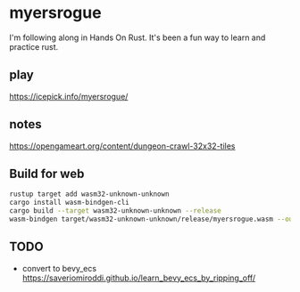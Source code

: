 # myersrogue

I'm following along in Hands On Rust.  It's been a fun way to learn and practice rust.

## play

<https://icepick.info/myersrogue/>

## notes

<https://opengameart.org/content/dungeon-crawl-32x32-tiles>

## Build for web

```sh
rustup target add wasm32-unknown-unknown
cargo install wasm-bindgen-cli
cargo build --target wasm32-unknown-unknown --release
wasm-bindgen target/wasm32-unknown-unknown/release/myersrogue.wasm --out-dir ./web --no-modules --no-typescript
```

## TODO

* convert to bevy_ecs <https://saveriomiroddi.github.io/learn_bevy_ecs_by_ripping_off/>
